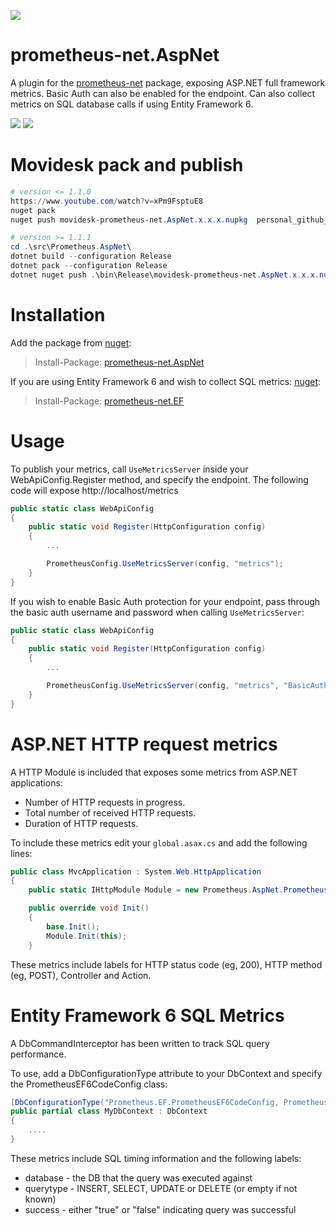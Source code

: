 ![](prometheus-net-logo.png)
# prometheus-net.AspNet
A plugin for the [prometheus-net](https://github.com/prometheus-net/prometheus-net) package, exposing ASP.NET full framework metrics. Basic Auth can also be enabled for the endpoint. Can also collect metrics on SQL database calls if using Entity Framework 6.

![](screenshot1.png)
![](screenshot2.png)

# Movidesk pack and publish
```ps1
# version <= 1.1.0
https://www.youtube.com/watch?v=xPm9FsptuE8
nuget pack
nuget push movidesk-prometheus-net.AspNet.x.x.x.nupkg  personal_github_token -Source github

# version >= 1.1.1
cd .\src\Prometheus.AspNet\
dotnet build --configuration Release
dotnet pack --configuration Release
dotnet nuget push .\bin\Release\movidesk-prometheus-net.AspNet.x.x.x.nupkg --api-key ghp_xxxxxxxx --source github
```

# Installation

Add the package from [nuget](https://www.nuget.org/packages/prometheus-net.AspNet):
>Install-Package: [prometheus-net.AspNet](https://www.nuget.org/packages/prometheus-net.AspNet)

If you are using Entity Framework 6 and wish to collect SQL metrics: [nuget](https://www.nuget.org/packages/prometheus-net.EF):
>Install-Package: [prometheus-net.EF](https://www.nuget.org/packages/prometheus-net.EF)

# Usage

To publish your metrics, call `UseMetricsServer` inside your WebApiConfig.Register method, and specify the endpoint. The following code will expose http://localhost/metrics  

```csharp
public static class WebApiConfig
{
    public static void Register(HttpConfiguration config)
    {
        ...

        PrometheusConfig.UseMetricsServer(config, "metrics");
    }
}
```

If you wish to enable Basic Auth protection for your endpoint, pass through the basic auth username and password when calling `UseMetricsServer`:
```csharp
public static class WebApiConfig
{
    public static void Register(HttpConfiguration config)
    {
        ...

        PrometheusConfig.UseMetricsServer(config, "metrics", "BasicAuthUsername", "BasicAuthPassword");
    }
}
```

# ASP.NET HTTP request metrics

A HTTP Module is included that exposes some metrics from ASP.NET applications:

* Number of HTTP requests in progress.
* Total number of received HTTP requests.
* Duration of HTTP requests.

To include these metrics edit your `global.asax.cs` and add the following lines:
```csharp
public class MvcApplication : System.Web.HttpApplication
{
    public static IHttpModule Module = new Prometheus.AspNet.PrometheusHttpRequestModule();

    public override void Init()
    {
        base.Init();
        Module.Init(this);
    }
```

These metrics include labels for HTTP status code (eg, 200), HTTP method (eg, POST), Controller and Action.

# Entity Framework 6 SQL Metrics

A DbCommandInterceptor has been written to track SQL query performance.

To use, add a DbConfigurationType attribute to your DbContext and specify the PrometheusEF6CodeConfig class:

```csharp
[DbConfigurationType("Prometheus.EF.PrometheusEF6CodeConfig, Prometheus.EF")]
public partial class MyDbContext : DbContext
{
	....
}
```

These metrics include SQL timing information and the following labels:

* database - the DB that the query was executed against
* querytype - INSERT, SELECT, UPDATE or DELETE (or empty if not known)
* success - either "true" or "false" indicating query was successful
	
	
